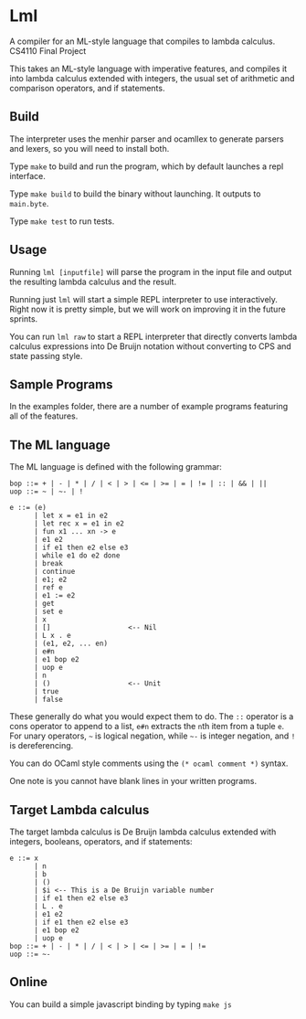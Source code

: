 # Lml
A compiler for an ML-style language that compiles to lambda calculus.  
CS4110 Final Project

This takes an ML-style language with imperative features, and compiles it into
lambda calculus extended with integers, the usual set of arithmetic and 
comparison operators, and if statements.  

## Build

The interpreter uses the menhir parser and ocamllex to generate parsers and 
lexers, so you will need to install both.  

Type `make` to build and run the program, which by default launches a repl
interface.

Type `make build` to build the binary without launching.  It outputs to 
`main.byte`.

Type `make test` to run tests.

## Usage

Running `lml [inputfile]` will parse the program in the input file and output
the resulting lambda calculus and the result.

Running just `lml` will start a simple REPL interpreter to use interactively.
Right now it is pretty simple, but we will work on improving it in the future
sprints.

You can run `lml raw` to start a REPL interpreter that directly converts lambda
calculus expressions into De Bruijn notation without converting to CPS and state
passing style.  

## Sample Programs

In the examples folder, there are a number of example programs featuring all
of the features.  

## The ML language

The ML language is defined with the following grammar:

```
bop ::= + | - | * | / | < | > | <= | >= | = | != | :: | && | || 
uop ::= ~ | ~- | !

e ::= (e)
      | let x = e1 in e2
      | let rec x = e1 in e2
      | fun x1 ... xn -> e
      | e1 e2
      | if e1 then e2 else e3
      | while e1 do e2 done
      | break
      | continue
      | e1; e2
      | ref e
      | e1 := e2
      | get
      | set e
      | x
      | []                   <-- Nil
      | L x . e
      | (e1, e2, ... en)
      | e#n
      | e1 bop e2
      | uop e
      | n
      | ()                   <-- Unit
      | true
      | false
```

These generally do what you would expect them to do.  The `::` operator is a 
cons operator to append to a list, `e#n` extracts the `n`th item from a tuple
`e`. For unary operators,  `~` is logical negation, while `~-` is integer 
negation, and `!` is dereferencing.

You can do OCaml style comments using the `(* ocaml comment *)` syntax.

One note is you cannot have blank lines in your written programs.

## Target Lambda calculus
The target lambda calculus is De Bruijn lambda calculus extended with integers,
booleans, operators, and if statements:

```
e ::= x
      | n
      | b
      | ()
      | $i <-- This is a De Bruijn variable number
      | if e1 then e2 else e3
      | L . e
      | e1 e2
      | if e1 then e2 else e3
      | e1 bop e2
      | uop e
bop ::= + | - | * | / | < | > | <= | >= | = | !=
uop ::= ~-
```

## Online
You can build a simple javascript binding by typing `make js`